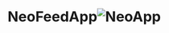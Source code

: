 # NeoFeedApp![NeoApp](https://user-images.githubusercontent.com/40709255/192782035-828a159d-b54e-499f-99f4-9a2d86af1021.png)
